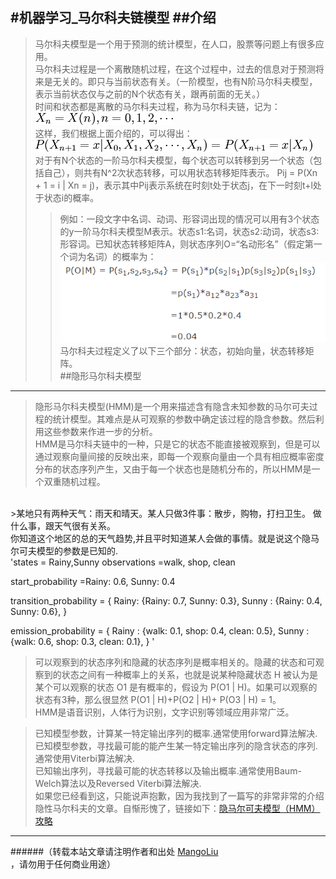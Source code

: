 #机器学习_马尔科夫链模型
##介绍
--------------------------------
>马尔科夫模型是一个用于预测的统计模型，在人口，股票等问题上有很多应用。<br>
>马尔科夫过程是一个离散随机过程，在这个过程中，过去的信息对于预测将来是无关的。即只与当前状态有关。（一阶模型，也有N阶马尔科夫模型，表示当前状态仅与之前的N个状态有关，跟再前面的无关。）<br>
>时间和状态都是离散的马尔科夫过程，称为马尔科夫链，记为：![马尔科夫链](/images/jiqixuexi/markov_lian.PNG)<br>
>这样，我们根据上面介绍的，可以得出：![马尔科夫性质](/images/jiqixuexi/markov_xingzhi.PNG)<br>
> 对于有N个状态的一阶马尔科夫模型，每个状态可以转移到另一个状态（包括自己），则共有N^2次状态转移，可以用状态转移矩阵表示。
Pij = P(Xn + 1 = i | Xn = j)，表示其中Pij表示系统在时刻t处于状态j，在下一时刻t+l处于状态i的概率。<br>
>>例如：一段文字中名词、动词、形容词出现的情况可以用有3个状态的y一阶马尔科夫模型M表示。状态s1:名词，状态s2:动词，状态s3:形容词。已知状态转移矩阵A，则状态序列O=“名动形名”（假定第一个词为名词）的概率为：
![马尔科夫例子1](/images/jiqixuexi/markov_example1.PNG)<br>
>马尔科夫过程定义了以下三个部分：状态，初始向量，状态转移矩阵。<br>
##隐形马尔科夫模型
--------------------------------
>隐形马尔科夫模型(HMM)是一个用来描述含有隐含未知参数的马尔可夫过程的统计模型。其难点是从可观察的参数中确定该过程的隐含参数。然后利用这些参数来作进一步的分析。<br>
>HMM是马尔科夫链中的一种，只是它的状态不能直接被观察到，但是可以通过观察向量间接的反映出来，即每一个观察向量由一个具有相应概率密度分布的状态序列产生，又由于每一个状态也是随机分布的，所以HMM是一个双重随机过程。
<br>
>某地只有两种天气：雨天和晴天。某人只做3件事：散步，购物，打扫卫生。
做什么事，跟天气很有关系。<br>
你知道这个地区的总的天气趋势,并且平时知道某人会做的事情。就是说这个隐马尔可夫模型的参数是已知的.<br>
'states = Rainy,Sunny
observations =walk, shop, clean

start_probability =Rainy: 0.6, Sunny: 0.4

transition_probability = {
   Rainy: {Rainy: 0.7, Sunny: 0.3},
   Sunny : {Rainy: 0.4, Sunny: 0.6},
   }

emission_probability = {
   Rainy : {walk: 0.1, shop: 0.4, clean: 0.5},
   Sunny : {walk: 0.6, shop: 0.3, clean: 0.1},
   }
   '<br>
>可以观察到的状态序列和隐藏的状态序列是概率相关的。隐藏的状态和可观察到的状态之间有一种概率上的关系，也就是说某种隐藏状态 H 被认为是某个可以观察的状态 O1 是有概率的，假设为 P(O1 | H)。如果可以观察的状态有3种，那么很显然 P(O1 | H)+P(O2 | H)+ P(O3 | H) = 1。<br>
>HMM是语音识别，人体行为识别，文字识别等领域应用非常广泛。<br>

>已知模型参数，计算某一特定输出序列的概率.通常使用forward算法解决.<br>
>已知模型参数，寻找最可能的能产生某一特定输出序列的隐含状态的序列.通常使用Viterbi算法解决.<br>
>已知输出序列，寻找最可能的状态转移以及输出概率.通常使用Baum-Welch算法以及Reversed Viterbi算法解决.<br>
>如果您已经看到这，只能说声抱歉，因为我找到了一篇写的非常非常的介绍隐性马尔科夫的文章。自惭形愧了，链接如下：[隐马尔可夫模型（HMM）攻略](http://blog.csdn.net/likelet/article/details/7056068)<br>
--------------------------------
######（转载本站文章请注明作者和出处 <a href="https://github.com/MangoLiu">MangoLiu</a> ，请勿用于任何商业用途）

